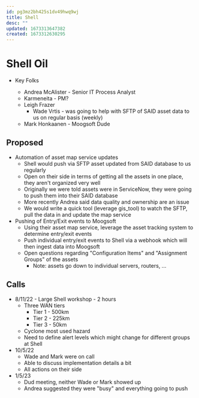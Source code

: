 ```yaml
---
id: pg3mz2bh425s1dv49hwq9wj
title: Shell
desc: ""
updated: 1673313647382
created: 1673312630295
---
```


# Shell Oil

- Key Folks

  - Andrea McAlister - Senior IT Process Analyst
  - Karmeneita - PM?
  - Leigh Frazer
    - Wade Vrtis - was going to help with SFTP of SAID asset data to us on regular basis (weekly)
  - Mark Honkaanen - Moogsoft Dude

## Proposed

- Automation of asset map service updates
  - Shell would push via SFTP asset updated from SAID database to us regularly
  - Open on their side in terms of getting all the assets in one place, they aren't organized very well
  - Originally we were told assets were in ServiceNow, they were going to push them into their SAID database
  - More recently Andrea said data quality and ownership are an issue
  - We would write a quick tool (leverage gis_tool) to watch the SFTP, pull the data in and update the map service
- Pushing of Entry/Exit events to Moogsoft
  - Using their asset map service, leverage the asset tracking system to determine entry/exit events
  - Push individual entry/exit events to Shell via a webhook which will then ingest data into Moogsoft
  - Open questions regarding "Configuration Items" and "Assignment Groups" of the assets
    - Note: assets go down to individual servers, routers, ...

## Calls

- 8/11/22 - Large Shell workshop - 2 hours
  - Three WAN tiers
    - Tier 1 - 500km
    - Tier 2 - 225km
    - Tier 3 - 50km
  - Cyclone most used hazard
  - Need to define alert levels which might change for different groups at Shell
- 10/5/22
  - Wade and Mark were on call
  - Able to discuss implementation details a bit
  - All actions on their side
- 1/5/23
  - Dud meeting, neither Wade or Mark showed up
  - Andrea suggested they were "busy" and everything going to push
